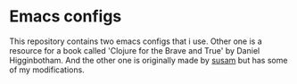 # Emacs configs
This repository contains two emacs configs that i use. Other one is a resource for a book called 'Clojure for the Brave and True' by Daniel Higginbotham. And the other one is originally made by [susam](https://github.com/susam/emfy) but has some of my modifications.
